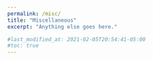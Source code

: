 ```yaml
---
permalink: /misc/
title: "Miscellaneous"
excerpt: "Anything else goes here."

#last_modified_at: 2021-02-05T20:54:41-05:00
#toc: true
---
```


